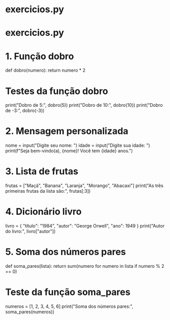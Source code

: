 # exercicios.py

# exercicios.py

# 1. Função dobro
def dobro(numero):
    return numero * 2

# Testes da função dobro
print("Dobro de 5:", dobro(5))
print("Dobro de 10:", dobro(10))
print("Dobro de -3:", dobro(-3))


# 2. Mensagem personalizada
nome = input("Digite seu nome: ")
idade = input("Digite sua idade: ")
print(f"Seja bem-vindo(a), {nome}! Você tem {idade} anos.")


# 3. Lista de frutas
frutas = ["Maçã", "Banana", "Laranja", "Morango", "Abacaxi"]
print("As três primeiras frutas da lista são:", frutas[:3])


# 4. Dicionário livro
livro = {
    "título": "1984",
    "autor": "George Orwell",
    "ano": 1949
}
print("Autor do livro:", livro["autor"])


# 5. Soma dos números pares
def soma_pares(lista):
    return sum(numero for numero in lista if numero % 2 == 0)

# Teste da função soma_pares
numeros = [1, 2, 3, 4, 5, 6]
print("Soma dos números pares:", soma_pares(numeros))
